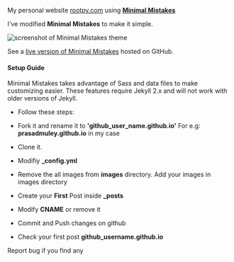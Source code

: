 My personal website [rootpy.com](rootpy.com) using **[Minimal Mistakes](http://mmistakes.github.io/minimal-mistakes)**

I've modified **Minimal Mistakes** to make it simple.

![screenshot of Minimal Mistakes theme](http://prasadmuley.github.io/images/minimal_mistakes.png)

See a [live version of Minimal Mistakes](http://mmistakes.github.io/minimal-mistakes/) hosted on GitHub.

#### Setup Guide

Minimal Mistakes takes advantage of Sass and data files to make customizing easier. These features require Jekyll 2.x and will not work with older versions of Jekyll.

*  Follow these steps:

  *  Fork it and rename it to **'github_user_name.github.io'**
  For e.g: **prasadmuley.github.io** in my case

  *  Clone it.
  *  Modifiy **_config.yml**
  *  Remove the all images from **images** directory. Add your images in images directory
  *  Create your **First** Post inside **_posts**
  *  Modify **CNAME** or remove it
  *  Commit and Push changes on github
  *  Check your first post **github_username.github.io**

Report bug if you find any 


